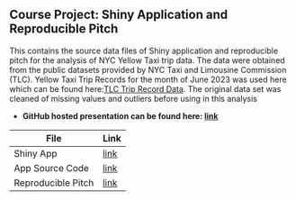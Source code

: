 ## Course Project: Shiny Application and Reproducible Pitch

This contains the source data files of Shiny application and reproducible pitch for the analysis of NYC Yellow Taxi trip data. The data were obtained from the public datasets provided by NYC Taxi and Limousine Commission (TLC). Yellow Taxi Trip Records for the month of June 2023 was used here which can be found here:[TLC Trip Record Data](https://www.nyc.gov/site/tlc/about/tlc-trip-record-data.page). The original data set was cleaned of missing values and outliers before using in this analysis

- **GitHub hosted presentation can be found here: [link]()**

| File | Link |
| -- | -- |
| Shiny App | [link](https://eranda-i.shinyapps.io/NYC_Taxi_Data_Aanalysis/) |
| App Source Code | [link](https://github.com/eranda-ihalagedara/datasciencecoursera/tree/master/9.Developing%20Data%20Products/Course%20Project/app/NYC_Taxi_Data_Aanalysis) |
| Reproducible Pitch | [link]() |

